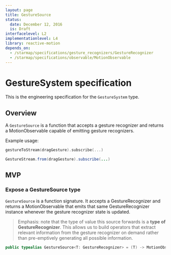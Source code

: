 ```yaml
---
layout: page
title: GestureSource
status:
  date: December 12, 2016
  is: Draft
interfacelevel: L2
implementationlevel: L4
library: reactive-motion
depends_on:
  - /starmap/specifications/gesture_recognizers/GestureRecognizer
  - /starmap/specifications/observable/MotionObservable
---
```


# GestureSystem specification

This is the engineering specification for the `GestureSystem` type.

## Overview

A `GestureSource` is a function that accepts a gesture recognizer and returns a MotionObservable
capable of emitting gesture recognizers.

Example usage:

```swift
gestureToStream(dragGesture).subscribe(...)
```

```java
GestureStream.from(dragGesture).subscribe(...)
```

## MVP

### Expose a GestureSource type

`GestureSource` is a function signature. It accepts a GestureRecognizer and returns a
MotionObservable that emits that same GestureRecognizer instance whenever the gesture recognizer
state is updated.

> Emphasis: note that the type of value this source forwards is a **type of GestureRecognizer**.
> This allows us to build operators that extract relevant information from the gesture recognizer
> on demand rather than pre-emptively generating all possible information.

```swift
public typealias GestureSource<T: GestureRecognizer> = (T) -> MotionObservable<T>
```
